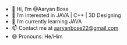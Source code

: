 - 👋 Hi, I’m @Aaryan Bose
- 👀 I’m interested in JAVA | C++ | 3D Designing
- 🌱 I’m currently learning JAVA
- 📫 Contact me at aaryanbose22@gmail.com
- 😄 Pronouns: He/Him

<!---
FirefoxAaryan/FirefoxAaryan is a ✨ special ✨ repository because its `README.md` (this file) appears on your GitHub profile.
You can click the Preview link to take a look at your changes.
--->
